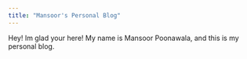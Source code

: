 ```yaml
---
title: "Mansoor's Personal Blog"
---
```


Hey! Im glad your here! My name is Mansoor Poonawala, and this is my personal blog.
